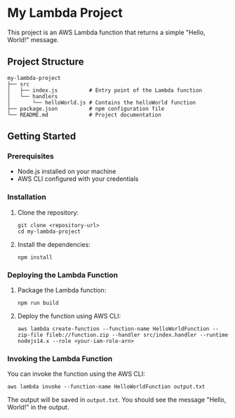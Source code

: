 # My Lambda Project

This project is an AWS Lambda function that returns a simple "Hello, World!" message. 

## Project Structure

```
my-lambda-project
├── src
│   ├── index.js          # Entry point of the Lambda function
│   └── handlers
│       └── helloWorld.js # Contains the helloWorld function
├── package.json          # npm configuration file
└── README.md             # Project documentation
```

## Getting Started

### Prerequisites

- Node.js installed on your machine
- AWS CLI configured with your credentials

### Installation

1. Clone the repository:
   ```
   git clone <repository-url>
   cd my-lambda-project
   ```

2. Install the dependencies:
   ```
   npm install
   ```

### Deploying the Lambda Function

1. Package the Lambda function:
   ```
   npm run build
   ```

2. Deploy the function using AWS CLI:
   ```
   aws lambda create-function --function-name HelloWorldFunction --zip-file fileb://function.zip --handler src/index.handler --runtime nodejs14.x --role <your-iam-role-arn>
   ```

### Invoking the Lambda Function

You can invoke the function using the AWS CLI:
```
aws lambda invoke --function-name HelloWorldFunction output.txt
```

The output will be saved in `output.txt`. You should see the message "Hello, World!" in the output.